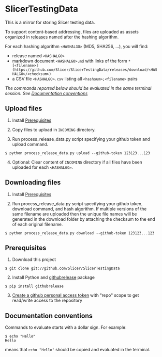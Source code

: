 SlicerTestingData
=================

This is a mirror for storing Slicer testing data.

To support content-based addressing, files are uploaded as assets organized in [releases](https://github.com/Slicer/SlicerTestingData/releases)
named after the hashing algorithm.

For each hashing algorithm `<HASHALGO>` (MD5, SHA256, ...), you will find:
* release named `<HASHALGO>`
* markdown document `<HASHALGO>.md` with links of the form `* [<filename>](https://github.com/Slicer/SlicerTestingData/releases/download/<HASHALGO>/<checksum>)`
* a CSV file `<HASHALGO>.csv` listing all `<hashsum>;<filename>` pairs

_The commands reported below should be evaluated in the same terminal session. See [Documentation conventions](#documentation-conventions)_

Upload files
------------

1. Install [Prerequisites](#prerequisites)

2. Copy files to upload in `INCOMING` directory.

3. Run process_release_data.py script specifying your github token and upload command.

```
$ python process_release_data.py upload --github-token 123123...123
```

4. Optional: Clear content of `INCOMING` directory if all files have been uploaded for each `<HASHALGO>`.


Downloading files
-----------------

1. Install [Prerequisites](#prerequisites)

2. Run process_release_data.py script specifying your github token, download command, and hash algorithm. If multiple versions of the same filename are uploaded then the unique file names will be generated in the download folder by attaching the checksum to the end of each original filename.

```
$ python process_release_data.py download --github-token 123123...123
```


Prerequisites
-------------

1. Download this project

```
$ git clone git://github.com/Slicer/SlicerTestingData
```

2. Install Python and [githubrelease](https://github.com/j0057/github-release#installing) package

```
$ pip install githubrelease
```

3. [Create a github personal access token](https://help.github.com/articles/creating-an-access-token-for-command-line-use) with "repo" scope to get read/write access to the repository


Documentation conventions
-------------------------

Commands to evaluate starts with a dollar sign. For example:

```
$ echo "Hello"
Hello
```

means that `echo "Hello"` should be copied and evaluated in the terminal.
